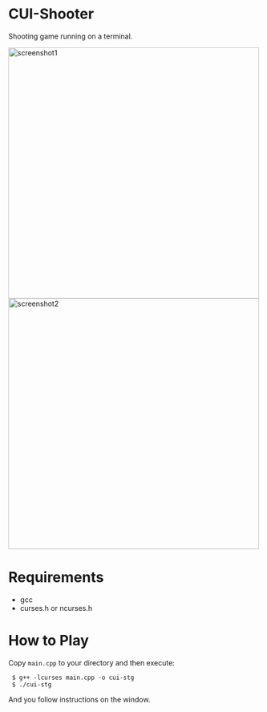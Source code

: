 CUI-Shooter
===

Shooting game running on a terminal.

<img width="500" alt="screenshot1" src="https://raw.githubusercontent.com/ukuku09/cui-stg/master/images/screenshot1.png">
<img width="500" alt="screenshot2" src="https://raw.githubusercontent.com/ukuku09/cui-stg/master/images/screenshot2.png">

Requirements
===

- gcc
- curses.h or ncurses.h

How to Play
===

Copy `main.cpp` to your directory and then execute:

     $ g++ -lcurses main.cpp -o cui-stg
     $ ./cui-stg

And you follow instructions on the window.
